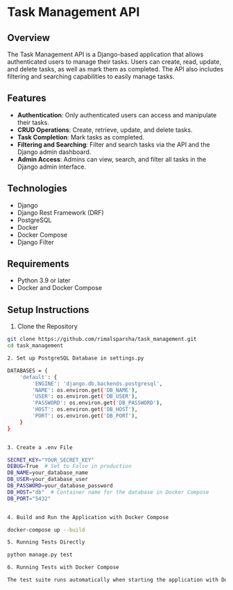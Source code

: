 # Task Management API

## Overview
The Task Management API is a Django-based application that allows authenticated users to manage their tasks. Users can create, read, update, and delete tasks, as well as mark them as completed. The API also includes filtering and searching capabilities to easily manage tasks.

## Features
- **Authentication**: Only authenticated users can access and manipulate their tasks.
- **CRUD Operations**: Create, retrieve, update, and delete tasks.
- **Task Completion**: Mark tasks as completed.
- **Filtering and Searching**: Filter and search tasks via the API and the Django admin dashboard.
- **Admin Access**: Admins can view, search, and filter all tasks in the Django admin interface.

## Technologies
- Django
- Django Rest Framework (DRF)
- PostgreSQL
- Docker
- Docker Compose
- Django Filter

## Requirements
- Python 3.9 or later
- Docker and Docker Compose

## Setup Instructions

1. Clone the Repository
```bash
git clone https://github.com/rimalsparsha/task_management.git
cd task_management

2. Set up PostgreSQL Database in settings.py

DATABASES = {
    'default': {
        'ENGINE': 'django.db.backends.postgresql',
        'NAME': os.environ.get('DB_NAME'),
        'USER': os.environ.get('DB_USER'),
        'PASSWORD': os.environ.get('DB_PASSWORD'),
        'HOST': os.environ.get('DB_HOST'),
        'PORT': os.environ.get('DB_PORT'),
    }
}


3. Create a .env File

SECRET_KEY="YOUR_SECRET_KEY"
DEBUG=True  # Set to False in production
DB_NAME=your_database_name
DB_USER=your_database_user
DB_PASSWORD=your_database_password
DB_HOST="db"  # Container name for the database in Docker Compose
DB_PORT="5432"


4. Build and Run the Application with Docker Compose

docker-compose up --build

5. Running Tests Directly

python manage.py test

6. Running Tests with Docker Compose 

The test suite runs automatically when starting the application with Docker Compose.